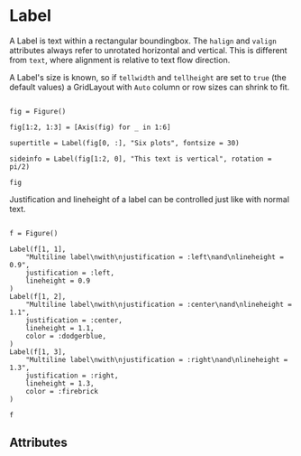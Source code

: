 

# Label

A Label is text within a rectangular boundingbox.
The `halign` and `valign` attributes always refer to unrotated horizontal and vertical.
This is different from `text`, where alignment is relative to text flow direction.

A Label's size is known, so if `tellwidth` and `tellheight` are set to `true` (the default values) a GridLayout with `Auto` column or row sizes can shrink to fit.

```@figure

fig = Figure()

fig[1:2, 1:3] = [Axis(fig) for _ in 1:6]

supertitle = Label(fig[0, :], "Six plots", fontsize = 30)

sideinfo = Label(fig[1:2, 0], "This text is vertical", rotation = pi/2)

fig
```

Justification and lineheight of a label can be controlled just like with normal text.

```@figure

f = Figure()

Label(f[1, 1],
    "Multiline label\nwith\njustification = :left\nand\nlineheight = 0.9",
    justification = :left,
    lineheight = 0.9
)
Label(f[1, 2],
    "Multiline label\nwith\njustification = :center\nand\nlineheight = 1.1",
    justification = :center,
    lineheight = 1.1,
    color = :dodgerblue,
)
Label(f[1, 3],
    "Multiline label\nwith\njustification = :right\nand\nlineheight = 1.3",
    justification = :right,
    lineheight = 1.3,
    color = :firebrick
)

f
```

## Attributes

<!-- \attrdocs{Label} -->